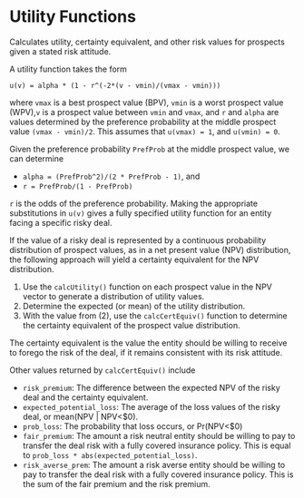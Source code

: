 # Utility Functions
Calculates utility, certainty equivalent, and other risk values for prospects given a stated risk attitude.

A utility function takes the form

 `u(v) = alpha * (1 - r^(-2*(v - vmin)/(vmax - vmin)))`

where `vmax` is a best prospect value (BPV), `vmin` is a worst prospect value (WPV),`v` is a prospect value between `vmin` and `vmax`, and `r` and `alpha` are values determined by the preference probability at the middle prospect value `(vmax - vmin)/2`. This assumes that `u(vmax) = 1`, and `u(vmin) = 0`.

Given the preference probability `PrefProb` at the middle prospect value, we can determine

 * `alpha = (PrefProb^2)/(2 * PrefProb - 1)`, and
 * `r = PrefProb/(1 - PrefProb)`
 
`r` is the odds of the preference probability. Making the appropriate substitutions in `u(v)` gives a fully specified utility function for an entity facing a specific risky deal.

If the value of a risky deal is represented by a continuous probability distribution of prospect values, as in a net present value (NPV) distribution, the following approach will yield a certainty equivalent for the NPV distribution.

 1. Use the `calcUtility()` function on each prospect value in the NPV vector to generate a distribution of utility values.
 2. Determine the expected (or mean) of the utility distribution.
 3. With the value from (2), use the `calcCertEquiv()` function to determine the certainty equivalent of the prospect value distribution.

The certainty equivalent is the value the entity should be willing to receive to forego the risk of the deal, if it remains consistent with its risk attitude.

Other values returned by `calcCertEquiv()` include

 * `risk_premium`: The difference between the expected NPV of the risky deal and the certainty equivalent.
 * `expected_potential_loss`: The average of the loss values of the risky deal, or mean(NPV | NPV<$0).
 * `prob_loss`: The probability that loss occurs, or Pr(NPV<$0)
 * `fair_premium`: The amount a risk neutral entity should be willing to pay to transfer the deal risk with a fully covered insurance policy. This is equal to `prob_loss * abs(expected_potential_loss)`.
 * `risk_averse_prem`: The amount a risk averse entity should be willing to pay to transfer the deal risk with a fully covered insurance policy. This is the sum of the fair premium and the risk premium.
